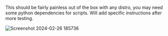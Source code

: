 This should be fairly painless out of the box with any distro, you may need some python dependencies for scripts. Will add specific instructions after more testing.


![Screenshot 2024-02-26 185736](https://github.com/rwade97/Sway/assets/161365644/e0eb4c47-0464-4951-8565-a23b7c9cb617)
